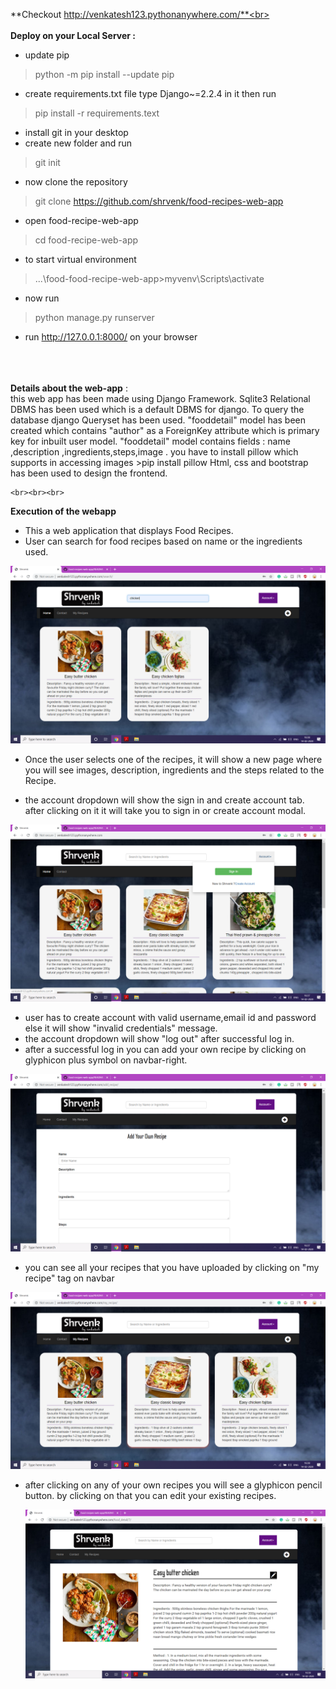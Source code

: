 **Checkout http://venkatesh123.pythonanywhere.com/**<br><br><br>
  **Deploy on your Local Server :** 
   * update pip 
   >python -m pip install --update pip
   * create requirements.txt file type Django~=2.2.4 in it then run 
   >pip install -r requirements.text
   * install git in your desktop
   * create new folder and run
   >git init
   * now clone the repository
   >git clone https://github.com/shrvenk/food-recipes-web-app
   * open food-recipe-web-app
   >cd food-recipe-web-app
   * to start virtual environment 
   >...\food-food-recipe-web-app>myvenv\Scripts\activate
   * now run 
   >python manage.py runserver
   * run http://127.0.0.1:8000/ on your browser 
  <br><br><br><br>
  
  
  **Details about the web-app** :<br> 
    this web app has been made using Django Framework. Sqlite3 Relational DBMS has been used which is a default DBMS for django.
    To query the database django Queryset has been used. "fooddetail" model has been created which contains "author" as a ForeignKey     attribute which is primary key for inbuilt user model. "fooddetail" model contains fields : name ,description ,ingredients,steps,image .
    you have to install pillow which supports in accessing images
    >pip install pillow 
    Html, css and bootstrap has been used to design the frontend.
    
    <br><br><br>
  **Execution of the webapp**
 * This a web application that displays Food Recipes.
 * User can search for food recipes based on name or the ingredients used.
 
 ![](https://github.com/shrvenk/food-recipes-web-app/blob/master/Screenshot%20(479).png)
 
 * Once the user selects one of the recipes, it will show a new page where you will
   see images, description, ingredients and the steps related to the Recipe.
   
 * the account dropdown will show the sign in and create account tab. 
   after clicking on it it will take you to sign in or create account modal.
   
  ![](https://github.com/shrvenk/food-recipes-web-app/blob/master/Screenshot%20(473).png)
  
 * user has to create account with valid username,email id and password else it will show "invalid credentials" message.
 * the account dropdown will show "log out" after successful log in. 
 * after a successful log in you can add your own recipe by clicking on glyphicon plus symbol on navbar-right.
 
 ![](https://github.com/shrvenk/food-recipes-web-app/blob/master/Screenshot%20(475).png)
 
 * you can see all your recipes that you have uploaded by clicking on "my recipe" tag on navbar
 
 ![](https://github.com/shrvenk/food-recipes-web-app/blob/master/Screenshot%20(476).png)
 
 * after clicking on any of your own recipes you will see a glyphicon pencil button. by clicking on that
   you can edit your existing recipes.
   
   ![](https://github.com/shrvenk/food-recipes-web-app/blob/master/Screenshot%20(478).png)

